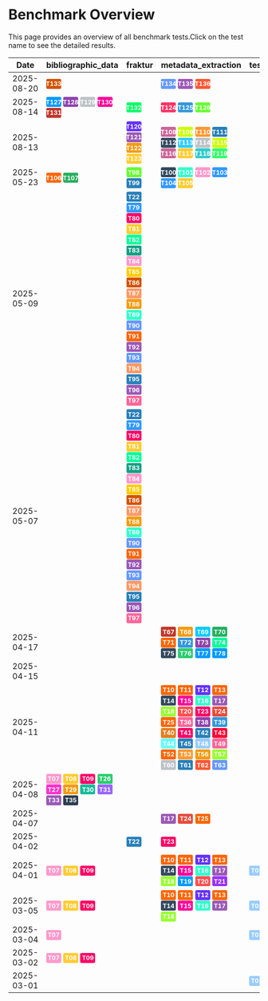 # Benchmark Overview

This page provides an overview of all benchmark tests.Click on the test name to see the detailed results.

<script src="https://code.jquery.com/jquery-3.6.0.min.js"></script>
<link rel="stylesheet" href="https://cdn.datatables.net/1.13.6/css/jquery.dataTables.min.css">
<script src="https://cdn.datatables.net/1.13.6/js/jquery.dataTables.min.js"></script><style>
    /* Square styles */
    .test-rectangle {
        display: inline-flex;
        height: 20px;
        border-radius: 3px;
        text-align: center;
        align-items: center;
        justify-content: center;
        font-size: 12px;
        font-weight: regular;
        color: white;
        padding: 0 5px;
        white-space: nowrap;
        overflow: hidden;
        text-overflow: ellipsis;
    }
    .test-square {
        display: inline-flex;
        width: 30px;
        height: 20px;
        border-radius: 3px;
        text-align: center;
        align-items: center;
        justify-content: center;
        font-size: 12px;
        font-weight: bold;
        color: white;
    }
    /* Inner table styles */
    .inner-table {
        width: 100%;
        border-collapse: collapse;
        margin: 0;
        padding: 0;
    }
    .inner-table th, .inner-table td {
        padding: 4px;
        text-align: left;
        border-bottom: 1px solid #ddd;
    }
    .inner-table th {
        background-color: #f2f2f2;
        font-weight: bold;
    }
    
    /* Sortable table styles */
    .sortable-table th[onclick] {
        cursor: pointer;
        user-select: none;
        transition: background-color 0.2s;
    }
    .sortable-table th[onclick]:hover {
        background-color: #e8e8e8;
    }
    
    /* Rules column styles */
    .inner-table td:nth-child(5) {
        max-width: 200px;
        word-wrap: break-word;
        overflow-wrap: break-word;
    }
    
    /* Radar chart container styles */
    #performanceRadar {
        border: 1px solid #ddd;
        border-radius: 8px;
        background-color: #fafafa;
    }
</style>
<table id="data-table" class="display">
  <thead><tr>
    <th>Date</th>
    <th>bibliographic_data</th>
    <th>fraktur</th>
    <th>metadata_extraction</th>
    <th>test_benchmark</th>
    <th>test_benchmark2</th>
    <th>zettelkatalog</th>

  </tr></thead>
  <tbody>
<tr>
    <td>2025-08-20</td>
    <td><a href='/archive/2025-08-20/T133'><span class='test-square' style='background-color: #d35400;'>T133</span></a>&nbsp;</td>
    <td></td>
    <td><a href='/archive/2025-08-20/T134'><span class='test-square' style='background-color: #6699ff;'>T134</span></a>&nbsp;<a href='/archive/2025-08-20/T135'><span class='test-square' style='background-color: #9b59b6;'>T135</span></a>&nbsp;<a href='/archive/2025-08-20/T136'><span class='test-square' style='background-color: #ff5733;'>T136</span></a>&nbsp;</td>
    <td></td>
    <td></td>
    <td></td>
</tr>
<tr>
    <td>2025-08-14</td>
    <td><a href='/archive/2025-08-14/T127'><span class='test-square' style='background-color: #0099ff;'>T127</span></a>&nbsp;<a href='/archive/2025-08-14/T128'><span class='test-square' style='background-color: #8e44ad;'>T128</span></a>&nbsp;<a href='/archive/2025-08-14/T129'><span class='test-square' style='background-color: #bdc3c7;'>T129</span></a>&nbsp;<a href='/archive/2025-08-14/T130'><span class='test-square' style='background-color: #ff0099;'>T130</span></a>&nbsp;<a href='/archive/2025-08-14/T131'><span class='test-square' style='background-color: #c0392b;'>T131</span></a>&nbsp;</td>
    <td><a href='/archive/2025-08-14/T132'><span class='test-square' style='background-color: #00ff66;'>T132</span></a>&nbsp;</td>
    <td><a href='/archive/2025-08-14/T124'><span class='test-square' style='background-color: #ff3366;'>T124</span></a>&nbsp;<a href='/archive/2025-08-14/T125'><span class='test-square' style='background-color: #3498db;'>T125</span></a>&nbsp;<a href='/archive/2025-08-14/T126'><span class='test-square' style='background-color: #66ff33;'>T126</span></a>&nbsp;</td>
    <td></td>
    <td></td>
    <td></td>
</tr>
<tr>
    <td>2025-08-13</td>
    <td></td>
    <td><a href='/archive/2025-08-13/T120'><span class='test-square' style='background-color: #6633ff;'>T120</span></a>&nbsp;<a href='/archive/2025-08-13/T121'><span class='test-square' style='background-color: #9b59b6;'>T121</span></a>&nbsp;<a href='/archive/2025-08-13/T122'><span class='test-square' style='background-color: #f39c12;'>T122</span></a>&nbsp;<a href='/archive/2025-08-13/T123'><span class='test-square' style='background-color: #ffcc33;'>T123</span></a>&nbsp;</td>
    <td><a href='/archive/2025-08-13/T108'><span class='test-square' style='background-color: #cc6699;'>T108</span></a>&nbsp;<a href='/archive/2025-08-13/T109'><span class='test-square' style='background-color: #ccff00;'>T109</span></a>&nbsp;<a href='/archive/2025-08-13/T110'><span class='test-square' style='background-color: #ff9933;'>T110</span></a>&nbsp;<a href='/archive/2025-08-13/T111'><span class='test-square' style='background-color: #2980b9;'>T111</span></a>&nbsp;<a href='/archive/2025-08-13/T112'><span class='test-square' style='background-color: #34495e;'>T112</span></a>&nbsp;<a href='/archive/2025-08-13/T113'><span class='test-square' style='background-color: #33ccff;'>T113</span></a>&nbsp;<a href='/archive/2025-08-13/T114'><span class='test-square' style='background-color: #bdc3c7;'>T114</span></a>&nbsp;<a href='/archive/2025-08-13/T115'><span class='test-square' style='background-color: #ccff00;'>T115</span></a>&nbsp;<a href='/archive/2025-08-13/T116'><span class='test-square' style='background-color: #cc6699;'>T116</span></a>&nbsp;<a href='/archive/2025-08-13/T117'><span class='test-square' style='background-color: #ffcc33;'>T117</span></a>&nbsp;<a href='/archive/2025-08-13/T118'><span class='test-square' style='background-color: #33cccc;'>T118</span></a>&nbsp;<a href='/archive/2025-08-13/T119'><span class='test-square' style='background-color: #33ff66;'>T119</span></a>&nbsp;</td>
    <td></td>
    <td></td>
    <td></td>
</tr>
<tr>
    <td>2025-05-23</td>
    <td><a href='/archive/2025-05-23/T106'><span class='test-square' style='background-color: #ff6600;'>T106</span></a>&nbsp;<a href='/archive/2025-05-23/T107'><span class='test-square' style='background-color: #27ae60;'>T107</span></a>&nbsp;</td>
    <td><a href='/archive/2025-05-23/T98'><span class='test-square' style='background-color: #66ff33;'>T98</span></a>&nbsp;<a href='/archive/2025-05-23/T99'><span class='test-square' style='background-color: #2980b9;'>T99</span></a>&nbsp;</td>
    <td><a href='/archive/2025-05-23/T100'><span class='test-square' style='background-color: #34495e;'>T100</span></a>&nbsp;<a href='/archive/2025-05-23/T101'><span class='test-square' style='background-color: #33ffcc;'>T101</span></a>&nbsp;<a href='/archive/2025-05-23/T102'><span class='test-square' style='background-color: #ff99cc;'>T102</span></a>&nbsp;<a href='/archive/2025-05-23/T103'><span class='test-square' style='background-color: #3399ff;'>T103</span></a>&nbsp;<a href='/archive/2025-05-23/T104'><span class='test-square' style='background-color: #3399ff;'>T104</span></a>&nbsp;<a href='/archive/2025-05-23/T105'><span class='test-square' style='background-color: #ffcc33;'>T105</span></a>&nbsp;</td>
    <td></td>
    <td></td>
    <td></td>
</tr>
<tr>
    <td>2025-05-09</td>
    <td></td>
    <td><a href='/archive/2025-05-09/T22'><span class='test-square' style='background-color: #2980b9;'>T22</span></a>&nbsp;<a href='/archive/2025-05-09/T79'><span class='test-square' style='background-color: #3399ff;'>T79</span></a>&nbsp;<a href='/archive/2025-05-09/T80'><span class='test-square' style='background-color: #ff0066;'>T80</span></a>&nbsp;<a href='/archive/2025-05-09/T81'><span class='test-square' style='background-color: #ffcc33;'>T81</span></a>&nbsp;<a href='/archive/2025-05-09/T82'><span class='test-square' style='background-color: #00ff99;'>T82</span></a>&nbsp;<a href='/archive/2025-05-09/T83'><span class='test-square' style='background-color: #16a085;'>T83</span></a>&nbsp;<a href='/archive/2025-05-09/T84'><span class='test-square' style='background-color: #ff99cc;'>T84</span></a>&nbsp;<a href='/archive/2025-05-09/T85'><span class='test-square' style='background-color: #ffcc00;'>T85</span></a>&nbsp;<a href='/archive/2025-05-09/T86'><span class='test-square' style='background-color: #d35400;'>T86</span></a>&nbsp;<a href='/archive/2025-05-09/T87'><span class='test-square' style='background-color: #ff9966;'>T87</span></a>&nbsp;<a href='/archive/2025-05-09/T88'><span class='test-square' style='background-color: #f39c12;'>T88</span></a>&nbsp;<a href='/archive/2025-05-09/T89'><span class='test-square' style='background-color: #33ffcc;'>T89</span></a>&nbsp;<a href='/archive/2025-05-09/T90'><span class='test-square' style='background-color: #6699ff;'>T90</span></a>&nbsp;<a href='/archive/2025-05-09/T91'><span class='test-square' style='background-color: #ff6600;'>T91</span></a>&nbsp;<a href='/archive/2025-05-09/T92'><span class='test-square' style='background-color: #9b59b6;'>T92</span></a>&nbsp;<a href='/archive/2025-05-09/T93'><span class='test-square' style='background-color: #6699ff;'>T93</span></a>&nbsp;<a href='/archive/2025-05-09/T94'><span class='test-square' style='background-color: #ff9966;'>T94</span></a>&nbsp;<a href='/archive/2025-05-09/T95'><span class='test-square' style='background-color: #2980b9;'>T95</span></a>&nbsp;<a href='/archive/2025-05-09/T96'><span class='test-square' style='background-color: #9b59b6;'>T96</span></a>&nbsp;<a href='/archive/2025-05-09/T97'><span class='test-square' style='background-color: #ff6699;'>T97</span></a>&nbsp;</td>
    <td></td>
    <td></td>
    <td></td>
    <td></td>
</tr>
<tr>
    <td>2025-05-07</td>
    <td></td>
    <td><a href='/archive/2025-05-07/T22'><span class='test-square' style='background-color: #2980b9;'>T22</span></a>&nbsp;<a href='/archive/2025-05-07/T79'><span class='test-square' style='background-color: #3399ff;'>T79</span></a>&nbsp;<a href='/archive/2025-05-07/T80'><span class='test-square' style='background-color: #ff0066;'>T80</span></a>&nbsp;<a href='/archive/2025-05-07/T81'><span class='test-square' style='background-color: #ffcc33;'>T81</span></a>&nbsp;<a href='/archive/2025-05-07/T82'><span class='test-square' style='background-color: #00ff99;'>T82</span></a>&nbsp;<a href='/archive/2025-05-07/T83'><span class='test-square' style='background-color: #16a085;'>T83</span></a>&nbsp;<a href='/archive/2025-05-07/T84'><span class='test-square' style='background-color: #ff99cc;'>T84</span></a>&nbsp;<a href='/archive/2025-05-07/T85'><span class='test-square' style='background-color: #ffcc00;'>T85</span></a>&nbsp;<a href='/archive/2025-05-07/T86'><span class='test-square' style='background-color: #d35400;'>T86</span></a>&nbsp;<a href='/archive/2025-05-07/T87'><span class='test-square' style='background-color: #ff9966;'>T87</span></a>&nbsp;<a href='/archive/2025-05-07/T88'><span class='test-square' style='background-color: #f39c12;'>T88</span></a>&nbsp;<a href='/archive/2025-05-07/T89'><span class='test-square' style='background-color: #33ffcc;'>T89</span></a>&nbsp;<a href='/archive/2025-05-07/T90'><span class='test-square' style='background-color: #6699ff;'>T90</span></a>&nbsp;<a href='/archive/2025-05-07/T91'><span class='test-square' style='background-color: #ff6600;'>T91</span></a>&nbsp;<a href='/archive/2025-05-07/T92'><span class='test-square' style='background-color: #9b59b6;'>T92</span></a>&nbsp;<a href='/archive/2025-05-07/T93'><span class='test-square' style='background-color: #6699ff;'>T93</span></a>&nbsp;<a href='/archive/2025-05-07/T94'><span class='test-square' style='background-color: #ff9966;'>T94</span></a>&nbsp;<a href='/archive/2025-05-07/T95'><span class='test-square' style='background-color: #2980b9;'>T95</span></a>&nbsp;<a href='/archive/2025-05-07/T96'><span class='test-square' style='background-color: #9b59b6;'>T96</span></a>&nbsp;<a href='/archive/2025-05-07/T97'><span class='test-square' style='background-color: #ff6699;'>T97</span></a>&nbsp;</td>
    <td></td>
    <td></td>
    <td></td>
    <td></td>
</tr>
<tr>
    <td>2025-04-17</td>
    <td></td>
    <td></td>
    <td><a href='/archive/2025-04-17/T67'><span class='test-square' style='background-color: #c0392b;'>T67</span></a>&nbsp;<a href='/archive/2025-04-17/T68'><span class='test-square' style='background-color: #f39c12;'>T68</span></a>&nbsp;<a href='/archive/2025-04-17/T69'><span class='test-square' style='background-color: #00ccff;'>T69</span></a>&nbsp;<a href='/archive/2025-04-17/T70'><span class='test-square' style='background-color: #27ae60;'>T70</span></a>&nbsp;<a href='/archive/2025-04-17/T71'><span class='test-square' style='background-color: #ff6600;'>T71</span></a>&nbsp;<a href='/archive/2025-04-17/T72'><span class='test-square' style='background-color: #3498db;'>T72</span></a>&nbsp;<a href='/archive/2025-04-17/T73'><span class='test-square' style='background-color: #8e44ad;'>T73</span></a>&nbsp;<a href='/archive/2025-04-17/T74'><span class='test-square' style='background-color: #00ff99;'>T74</span></a>&nbsp;<a href='/archive/2025-04-17/T75'><span class='test-square' style='background-color: #34495e;'>T75</span></a>&nbsp;<a href='/archive/2025-04-17/T76'><span class='test-square' style='background-color: #2ecc71;'>T76</span></a>&nbsp;<a href='/archive/2025-04-17/T77'><span class='test-square' style='background-color: #0099ff;'>T77</span></a>&nbsp;<a href='/archive/2025-04-17/T78'><span class='test-square' style='background-color: #0099ff;'>T78</span></a>&nbsp;</td>
    <td></td>
    <td></td>
    <td></td>
</tr>
<tr>
    <td>2025-04-15</td>
    <td></td>
    <td></td>
    <td></td>
    <td></td>
    <td></td>
    <td><a href='/archive/2025-04-15/T66'><span class='test-square' style='background-color: #7f8c8d;'>T66</span></a>&nbsp;</td>
</tr>
<tr>
    <td>2025-04-11</td>
    <td></td>
    <td></td>
    <td><a href='/archive/2025-04-11/T10'><span class='test-square' style='background-color: #ff6600;'>T10</span></a>&nbsp;<a href='/archive/2025-04-11/T11'><span class='test-square' style='background-color: #ff6600;'>T11</span></a>&nbsp;<a href='/archive/2025-04-11/T12'><span class='test-square' style='background-color: #6633ff;'>T12</span></a>&nbsp;<a href='/archive/2025-04-11/T13'><span class='test-square' style='background-color: #ff6600;'>T13</span></a>&nbsp;<a href='/archive/2025-04-11/T14'><span class='test-square' style='background-color: #34495e;'>T14</span></a>&nbsp;<a href='/archive/2025-04-11/T15'><span class='test-square' style='background-color: #ff0099;'>T15</span></a>&nbsp;<a href='/archive/2025-04-11/T16'><span class='test-square' style='background-color: #33ffcc;'>T16</span></a>&nbsp;<a href='/archive/2025-04-11/T17'><span class='test-square' style='background-color: #9b59b6;'>T17</span></a>&nbsp;<a href='/archive/2025-04-11/T18'><span class='test-square' style='background-color: #99ff33;'>T18</span></a>&nbsp;<a href='/archive/2025-04-11/T20'><span class='test-square' style='background-color: #ff5050;'>T20</span></a>&nbsp;<a href='/archive/2025-04-11/T23'><span class='test-square' style='background-color: #ff0066;'>T23</span></a>&nbsp;<a href='/archive/2025-04-11/T24'><span class='test-square' style='background-color: #e74c3c;'>T24</span></a>&nbsp;<a href='/archive/2025-04-11/T25'><span class='test-square' style='background-color: #ff6600;'>T25</span></a>&nbsp;<a href='/archive/2025-04-11/T36'><span class='test-square' style='background-color: #ff6699;'>T36</span></a>&nbsp;<a href='/archive/2025-04-11/T38'><span class='test-square' style='background-color: #8e44ad;'>T38</span></a>&nbsp;<a href='/archive/2025-04-11/T39'><span class='test-square' style='background-color: #3498db;'>T39</span></a>&nbsp;<a href='/archive/2025-04-11/T40'><span class='test-square' style='background-color: #e67e22;'>T40</span></a>&nbsp;<a href='/archive/2025-04-11/T41'><span class='test-square' style='background-color: #ff0066;'>T41</span></a>&nbsp;<a href='/archive/2025-04-11/T42'><span class='test-square' style='background-color: #2980b9;'>T42</span></a>&nbsp;<a href='/archive/2025-04-11/T43'><span class='test-square' style='background-color: #ff0033;'>T43</span></a>&nbsp;<a href='/archive/2025-04-11/T44'><span class='test-square' style='background-color: #66ffff;'>T44</span></a>&nbsp;<a href='/archive/2025-04-11/T45'><span class='test-square' style='background-color: #2980b9;'>T45</span></a>&nbsp;<a href='/archive/2025-04-11/T48'><span class='test-square' style='background-color: #99ccff;'>T48</span></a>&nbsp;<a href='/archive/2025-04-11/T49'><span class='test-square' style='background-color: #ff6699;'>T49</span></a>&nbsp;<a href='/archive/2025-04-11/T52'><span class='test-square' style='background-color: #ff6600;'>T52</span></a>&nbsp;<a href='/archive/2025-04-11/T53'><span class='test-square' style='background-color: #ff9933;'>T53</span></a>&nbsp;<a href='/archive/2025-04-11/T56'><span class='test-square' style='background-color: #f39c12;'>T56</span></a>&nbsp;<a href='/archive/2025-04-11/T57'><span class='test-square' style='background-color: #99ff33;'>T57</span></a>&nbsp;<a href='/archive/2025-04-11/T60'><span class='test-square' style='background-color: #bdc3c7;'>T60</span></a>&nbsp;<a href='/archive/2025-04-11/T61'><span class='test-square' style='background-color: #2980b9;'>T61</span></a>&nbsp;<a href='/archive/2025-04-11/T62'><span class='test-square' style='background-color: #ff5733;'>T62</span></a>&nbsp;<a href='/archive/2025-04-11/T63'><span class='test-square' style='background-color: #6699ff;'>T63</span></a>&nbsp;</td>
    <td></td>
    <td></td>
    <td></td>
</tr>
<tr>
    <td>2025-04-08</td>
    <td><a href='/archive/2025-04-08/T07'><span class='test-square' style='background-color: #ff99cc;'>T07</span></a>&nbsp;<a href='/archive/2025-04-08/T08'><span class='test-square' style='background-color: #ffcc33;'>T08</span></a>&nbsp;<a href='/archive/2025-04-08/T09'><span class='test-square' style='background-color: #ff0066;'>T09</span></a>&nbsp;<a href='/archive/2025-04-08/T26'><span class='test-square' style='background-color: #2ecc71;'>T26</span></a>&nbsp;<a href='/archive/2025-04-08/T27'><span class='test-square' style='background-color: #ff33cc;'>T27</span></a>&nbsp;<a href='/archive/2025-04-08/T29'><span class='test-square' style='background-color: #f39c12;'>T29</span></a>&nbsp;<a href='/archive/2025-04-08/T30'><span class='test-square' style='background-color: #1abc9c;'>T30</span></a>&nbsp;<a href='/archive/2025-04-08/T31'><span class='test-square' style='background-color: #9966ff;'>T31</span></a>&nbsp;<a href='/archive/2025-04-08/T33'><span class='test-square' style='background-color: #9b59b6;'>T33</span></a>&nbsp;<a href='/archive/2025-04-08/T35'><span class='test-square' style='background-color: #2c3e50;'>T35</span></a>&nbsp;</td>
    <td></td>
    <td></td>
    <td></td>
    <td></td>
    <td></td>
</tr>
<tr>
    <td>2025-04-07</td>
    <td></td>
    <td></td>
    <td><a href='/archive/2025-04-07/T17'><span class='test-square' style='background-color: #9b59b6;'>T17</span></a>&nbsp;<a href='/archive/2025-04-07/T24'><span class='test-square' style='background-color: #e74c3c;'>T24</span></a>&nbsp;<a href='/archive/2025-04-07/T25'><span class='test-square' style='background-color: #ff6600;'>T25</span></a>&nbsp;</td>
    <td></td>
    <td></td>
    <td></td>
</tr>
<tr>
    <td>2025-04-02</td>
    <td></td>
    <td><a href='/archive/2025-04-02/T22'><span class='test-square' style='background-color: #2980b9;'>T22</span></a>&nbsp;</td>
    <td><a href='/archive/2025-04-02/T23'><span class='test-square' style='background-color: #ff0066;'>T23</span></a>&nbsp;</td>
    <td></td>
    <td></td>
    <td></td>
</tr>
<tr>
    <td>2025-04-01</td>
    <td><a href='/archive/2025-04-01/T07'><span class='test-square' style='background-color: #ff99cc;'>T07</span></a>&nbsp;<a href='/archive/2025-04-01/T08'><span class='test-square' style='background-color: #ffcc33;'>T08</span></a>&nbsp;<a href='/archive/2025-04-01/T09'><span class='test-square' style='background-color: #ff0066;'>T09</span></a>&nbsp;</td>
    <td></td>
    <td><a href='/archive/2025-04-01/T10'><span class='test-square' style='background-color: #ff6600;'>T10</span></a>&nbsp;<a href='/archive/2025-04-01/T11'><span class='test-square' style='background-color: #ff6600;'>T11</span></a>&nbsp;<a href='/archive/2025-04-01/T12'><span class='test-square' style='background-color: #6633ff;'>T12</span></a>&nbsp;<a href='/archive/2025-04-01/T13'><span class='test-square' style='background-color: #ff6600;'>T13</span></a>&nbsp;<a href='/archive/2025-04-01/T14'><span class='test-square' style='background-color: #34495e;'>T14</span></a>&nbsp;<a href='/archive/2025-04-01/T15'><span class='test-square' style='background-color: #ff0099;'>T15</span></a>&nbsp;<a href='/archive/2025-04-01/T16'><span class='test-square' style='background-color: #33ffcc;'>T16</span></a>&nbsp;<a href='/archive/2025-04-01/T17'><span class='test-square' style='background-color: #9b59b6;'>T17</span></a>&nbsp;<a href='/archive/2025-04-01/T18'><span class='test-square' style='background-color: #99ff33;'>T18</span></a>&nbsp;<a href='/archive/2025-04-01/T19'><span class='test-square' style='background-color: #0099ff;'>T19</span></a>&nbsp;<a href='/archive/2025-04-01/T20'><span class='test-square' style='background-color: #ff5050;'>T20</span></a>&nbsp;<a href='/archive/2025-04-01/T21'><span class='test-square' style='background-color: #9933ff;'>T21</span></a>&nbsp;</td>
    <td><a href='/archive/2025-04-01/T01'><span class='test-square' style='background-color: #99ccff;'>T01</span></a>&nbsp;<a href='/archive/2025-04-01/T02'><span class='test-square' style='background-color: #0099ff;'>T02</span></a>&nbsp;<a href='/archive/2025-04-01/T03'><span class='test-square' style='background-color: #33ccff;'>T03</span></a>&nbsp;</td>
    <td><a href='/archive/2025-04-01/T04'><span class='test-square' style='background-color: #ff3300;'>T04</span></a>&nbsp;<a href='/archive/2025-04-01/T05'><span class='test-square' style='background-color: #2c3e50;'>T05</span></a>&nbsp;<a href='/archive/2025-04-01/T06'><span class='test-square' style='background-color: #33ccff;'>T06</span></a>&nbsp;</td>
    <td></td>
</tr>
<tr>
    <td>2025-03-05</td>
    <td><a href='/archive/2025-03-05/T07'><span class='test-square' style='background-color: #ff99cc;'>T07</span></a>&nbsp;<a href='/archive/2025-03-05/T08'><span class='test-square' style='background-color: #ffcc33;'>T08</span></a>&nbsp;<a href='/archive/2025-03-05/T09'><span class='test-square' style='background-color: #ff0066;'>T09</span></a>&nbsp;</td>
    <td></td>
    <td><a href='/archive/2025-03-05/T10'><span class='test-square' style='background-color: #ff6600;'>T10</span></a>&nbsp;<a href='/archive/2025-03-05/T11'><span class='test-square' style='background-color: #ff6600;'>T11</span></a>&nbsp;<a href='/archive/2025-03-05/T12'><span class='test-square' style='background-color: #6633ff;'>T12</span></a>&nbsp;<a href='/archive/2025-03-05/T13'><span class='test-square' style='background-color: #ff6600;'>T13</span></a>&nbsp;<a href='/archive/2025-03-05/T14'><span class='test-square' style='background-color: #34495e;'>T14</span></a>&nbsp;<a href='/archive/2025-03-05/T15'><span class='test-square' style='background-color: #ff0099;'>T15</span></a>&nbsp;<a href='/archive/2025-03-05/T16'><span class='test-square' style='background-color: #33ffcc;'>T16</span></a>&nbsp;<a href='/archive/2025-03-05/T17'><span class='test-square' style='background-color: #9b59b6;'>T17</span></a>&nbsp;<a href='/archive/2025-03-05/T18'><span class='test-square' style='background-color: #99ff33;'>T18</span></a>&nbsp;</td>
    <td><a href='/archive/2025-03-05/T01'><span class='test-square' style='background-color: #99ccff;'>T01</span></a>&nbsp;<a href='/archive/2025-03-05/T02'><span class='test-square' style='background-color: #0099ff;'>T02</span></a>&nbsp;<a href='/archive/2025-03-05/T03'><span class='test-square' style='background-color: #33ccff;'>T03</span></a>&nbsp;</td>
    <td><a href='/archive/2025-03-05/T04'><span class='test-square' style='background-color: #ff3300;'>T04</span></a>&nbsp;<a href='/archive/2025-03-05/T05'><span class='test-square' style='background-color: #2c3e50;'>T05</span></a>&nbsp;<a href='/archive/2025-03-05/T06'><span class='test-square' style='background-color: #33ccff;'>T06</span></a>&nbsp;</td>
    <td></td>
</tr>
<tr>
    <td>2025-03-04</td>
    <td><a href='/archive/2025-03-04/T07'><span class='test-square' style='background-color: #ff99cc;'>T07</span></a>&nbsp;</td>
    <td></td>
    <td></td>
    <td><a href='/archive/2025-03-04/T01'><span class='test-square' style='background-color: #99ccff;'>T01</span></a>&nbsp;</td>
    <td></td>
    <td></td>
</tr>
<tr>
    <td>2025-03-02</td>
    <td><a href='/archive/2025-03-02/T07'><span class='test-square' style='background-color: #ff99cc;'>T07</span></a>&nbsp;<a href='/archive/2025-03-02/T08'><span class='test-square' style='background-color: #ffcc33;'>T08</span></a>&nbsp;<a href='/archive/2025-03-02/T09'><span class='test-square' style='background-color: #ff0066;'>T09</span></a>&nbsp;</td>
    <td></td>
    <td></td>
    <td></td>
    <td><a href='/archive/2025-03-02/T06'><span class='test-square' style='background-color: #33ccff;'>T06</span></a>&nbsp;</td>
    <td></td>
</tr>
<tr>
    <td>2025-03-01</td>
    <td></td>
    <td></td>
    <td></td>
    <td><a href='/archive/2025-03-01/T01'><span class='test-square' style='background-color: #99ccff;'>T01</span></a>&nbsp;<a href='/archive/2025-03-01/T02'><span class='test-square' style='background-color: #0099ff;'>T02</span></a>&nbsp;<a href='/archive/2025-03-01/T03'><span class='test-square' style='background-color: #33ccff;'>T03</span></a>&nbsp;</td>
    <td><a href='/archive/2025-03-01/T04'><span class='test-square' style='background-color: #ff3300;'>T04</span></a>&nbsp;<a href='/archive/2025-03-01/T05'><span class='test-square' style='background-color: #2c3e50;'>T05</span></a>&nbsp;</td>
    <td></td>
</tr>

  </tbody>
</table>

<script>
  $(document).ready(function() {
    $('#data-table').DataTable({
      "paging": true,
      "searching": true,
      "ordering": true,
      "info": true,
      "lengthMenu": [[10, 20, -1], [10, 20, "All"]],
    });
  });
</script>

